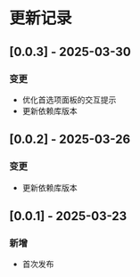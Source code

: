 # 更新记录

## [0.0.3] - 2025-03-30
### 变更
- 优化首选项面板的交互提示
- 更新依赖库版本

## [0.0.2] - 2025-03-26
### 变更
- 更新依赖库版本

## [0.0.1] - 2025-03-23
### 新增
- 首次发布
